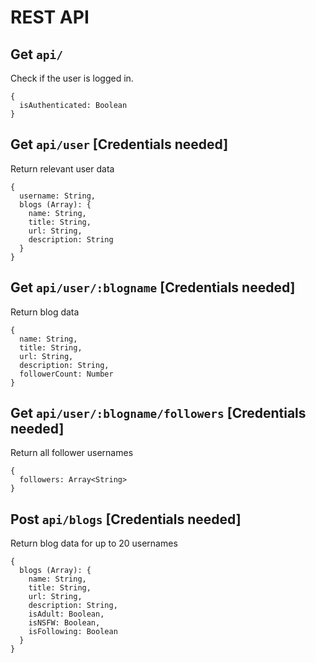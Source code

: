 # REST API

## Get `api/`

Check if the user is logged in.

```
{
  isAuthenticated: Boolean
}
```

## Get `api/user` [Credentials needed]

Return relevant user data

```
{
  username: String,
  blogs (Array): {
    name: String,
    title: String,
    url: String,
    description: String
  }
}
```

## Get `api/user/:blogname` [Credentials needed]

Return blog data

```
{
  name: String,
  title: String,
  url: String,
  description: String,
  followerCount: Number
}
```

## Get `api/user/:blogname/followers` [Credentials needed]

Return all follower usernames

```
{
  followers: Array<String>
}
```

## Post `api/blogs` [Credentials needed]

Return blog data for up to 20 usernames

```
{
  blogs (Array): {
    name: String,
    title: String,
    url: String,
    description: String,
    isAdult: Boolean,
    isNSFW: Boolean,
    isFollowing: Boolean
  }
}
```
